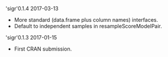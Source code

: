 
'sigr'0.1.4 2017-03-13

 * More standard (data.frame plus column names) interfaces.
 * Default to independent samples in resampleScoreModelPair.

'sigr'0.1.3 2017-01-15

 * First CRAN submission.
